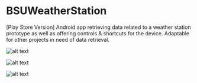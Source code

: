 # BSUWeatherStation
[Play Store Version] Android app retrieving data related to a weather station prototype as well as offering controls &amp; shortcuts for the device. Adaptable for other projects in need of data retrieval.

![alt text](https://image.noelshack.com/fichiers/2018/33/7/1534705148-screenshot-2.png)

![alt text](https://image.noelshack.com/fichiers/2018/33/7/1534705148-screenshot-1.png)

![alt text](https://image.noelshack.com/fichiers/2018/33/7/1534705148-screenshot-3.png)

